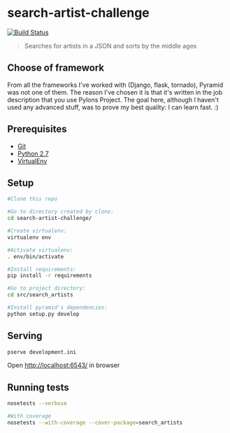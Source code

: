 # search-artist-challenge
[![Build Status](https://travis-ci.org/otaviosoares/search-artist-challenge.svg?branch=master)](https://travis-ci.org/otaviosoares/search-artist-challenge)
> Searches for artists in a JSON and sorts by the middle ages

## Choose of framework

From all the frameworks I've worked with (Django, flask, tornado), Pyramid was not one of them. The reason I've chosen it is that it's written in the job description that you use Pylons Project. The goal here, although I haven't used any advanced stuff, was to prove my best quality: I can learn fast. :)

## Prerequisites

- [Git](https://git-scm.com/)
- [Python 2.7](https://www.python.org/)
- [VirtualEnv](https://github.com/pypa/virtualenv)

## Setup

```bash
#Clone this repo

#Go to directory created by clone:
cd search-artist-challenge/

#Create virtualenv:
virtualenv env

#Activate virtualenv:
. env/bin/activate

#Install requirements:
pip install -r requirements

#Go to project directory:
cd src/search_artists

#Install pyramid's dependencies:
python setup.py develop
```

## Serving
```bash
pserve development.ini
```

Open [http://localhost:6543/](http://localhost:6543/) in browser


## Running tests
```bash
nosetests --verbose

#With coverage
nosetests --with-coverage --cover-package=search_artists
```
